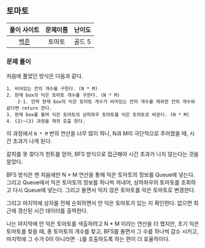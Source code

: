 ## 토마토

|풀이 사이트|문제이름|난이도|
|:---:|:---:|:---:|
|[백준](https://www.acmicpc.net/problem/7576)|토마토|골드 5|

### 문제 풀이
처음에 풀었던 방식은 다음과 같다.

```
1. 비어있는 칸의 개수를 구한다. (N * M)
2. 현재 box의 익은 토마토 개수를 구한다. (N * M)
    2-1. 만약 현재 box의 익은 토마토 개수가 비어있는 칸의 개수를 제외한 칸의 개수와 같다면 return 한다.
3. 현재 box를 돌며 익은 토마토의 상하좌우 토마토를 익은 토마토로 바꾼다. (N * M)
4. (2)~(3) 과정을 재귀 호출 한다.
```

이 과정에서 `N * M` 번의 연산을 너무 많이 하니, N과 M이 극단적으로 주어졌을 때, 시간 초과가 나게 된다.

갈피를 못 찾다가 힌트를 얻어, BFS 방식으로 접근해야 시간 초과가 나지 않는다는 것을 알았다. 

BFS 방식은 맨 처음에만 N * M 연산을 통해 익은 토마토의 정보를 Queue에 넣는다. 그리고 Queue에서 익은 토마토의 정보를 하나씩 꺼내어, 상하좌우의 토마토를 조회하고 다시 Queue에 넣는다. 그리고 돌면서 익지 않은 토마토를 익은 토마토로 변경한다.

그리고 마지막에 상자를 전체 순회하면서 안 익은 토마토가 있는 지 확인한다. 없으면 최근에 갱신된 시간 데이터를 출력한다.

나는 마지막에 안 익은 토마토를 색출하려고 N * M 이라는 연산을 더 했지만, 초기 익은 토마토를 찾을 때, 총 토마토의 개수를 찾고, BFS를 돌면서 그 수를 하나씩 감소 시키고, 마지막에 그 수가 0이 아니라면 `-1`를 호출하도록 하는 편이 더 효율적이다.